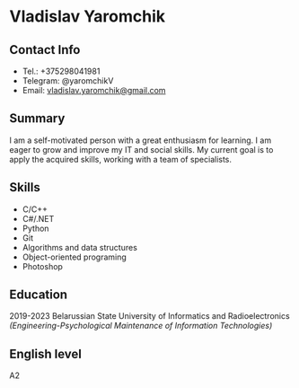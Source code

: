 # Vladislav Yaromchik

## Contact Info
- Tel.: +375298041981
- Telegram: @yaromchikV
- Email: vladislav.yaromchik@gmail.com

## Summary
I am a self-motivated person with a great enthusiasm for learning. I am eager to grow and improve my IT and social skills. My current goal is to apply the acquired skills, working with a team of specialists.

## Skills
- C/C++
- C#/.NET
- Python
- Git
- Algorithms and data structures
- Object-oriented programing
- Photoshop

## Education
2019-2023 Belarussian State University of Informatics and Radioelectronics *(Engineering-Psychological Maintenance of Information Technologies)*

## English level
A2